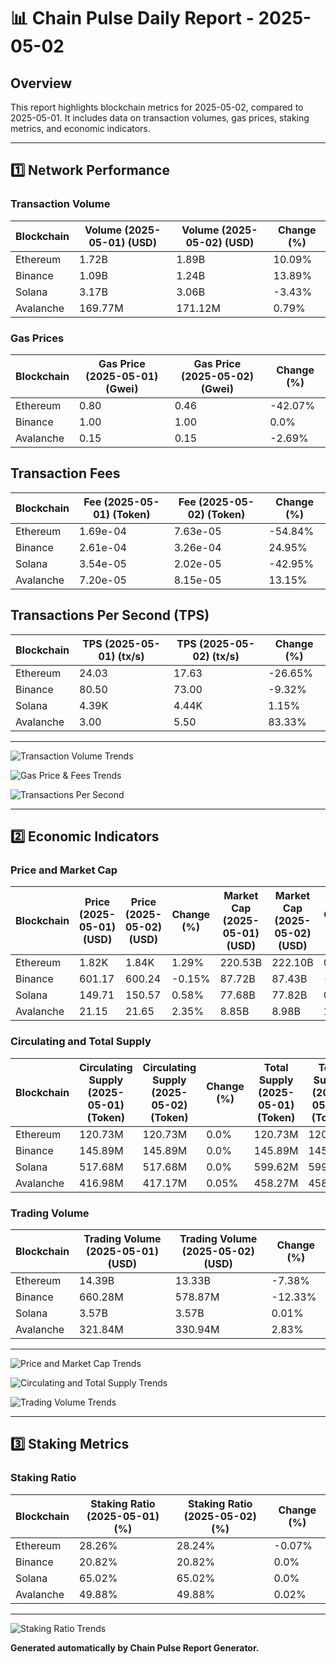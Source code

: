 
# 📊 Chain Pulse Daily Report - 2025-05-02

## Overview
This report highlights blockchain metrics for 2025-05-02, compared to 2025-05-01. 
It includes data on transaction volumes, gas prices, staking metrics, and economic indicators.

---

## 1️⃣ Network Performance


### Transaction Volume
| Blockchain  | Volume (2025-05-01) (USD) | Volume (2025-05-02) (USD) | Change (%) |
|-------------|--------------------------|-----------------|------------|
| Ethereum    | 1.72B        | 1.89B    | 10.09% |
| Binance     | 1.09B        | 1.24B    | 13.89% |
| Solana      | 3.17B        | 3.06B    | -3.43% |
| Avalanche   | 169.77M       | 171.12M   | 0.79% |

### Gas Prices
| Blockchain  | Gas Price (2025-05-01) (Gwei) | Gas Price (2025-05-02) (Gwei) | Change (%) |
|-------------|-----------------------------|--------------------|------------|
| Ethereum    | 0.80             | 0.46          | -42.07% |
| Binance     | 1.00             | 1.00          | 0.0% |
| Avalanche   | 0.15            | 0.15         | -2.69% |

## Transaction Fees 
| Blockchain | Fee (2025-05-01) (Token) | Fee (2025-05-02) (Token) | Change (%) |
|------------|----------------|-------------|------------|
| Ethereum   | 1.69e-04  | 7.63e-05   | -54.84% |
| Binance    | 2.61e-04  | 3.26e-04   | 24.95% |
| Solana     | 3.54e-05  | 2.02e-05   | -42.95% |
| Avalanche  | 7.20e-05 | 8.15e-05  | 13.15% |

## Transactions Per Second (TPS)
| Blockchain | TPS (2025-05-01) (tx/s) | TPS (2025-05-02) (tx/s) | Change (%) |
|------------|----------------------|----------------------|-------------|
| Ethereum   | 24.03      | 17.63        | -26.65% |
| Binance    | 80.50      | 73.00        | -9.32% |
| Solana     | 4.39K      | 4.44K        | 1.15% |
| Avalanche  | 3.00     | 5.50       | 83.33% |


---


![Transaction Volume Trends](reports/2025-05/2025-05-02/visualizations/network_charts/volume_comparison.png)

![Gas Price & Fees Trends](reports/2025-05/2025-05-02/visualizations/network_charts/gas_and_fee_trends.png)

![Transactions Per Second](tps_comparison.png)


---

## 2️⃣ Economic Indicators

### Price and Market Cap
| Blockchain  | Price (2025-05-01) (USD) | Price (2025-05-02) (USD) | Change (%) | Market Cap (2025-05-01) (USD) | Market Cap (2025-05-02) (USD) | Change (%) |
|-------------|-------------------------|----------------|------------|-----------------------------|---------------------|------------|
| Ethereum    | 1.82K        | 1.84K    | 1.29% | 220.53B | 222.10B | 0.71% |
| Binance     | 601.17        | 600.24    | -0.15% | 87.72B | 87.43B | -0.33% |
| Solana      | 149.71        | 150.57    | 0.58% | 77.68B | 77.82B | 0.18% |
| Avalanche   | 21.15       | 21.65   | 2.35% | 8.85B | 8.98B | 1.41% |

### Circulating and Total Supply
| Blockchain  | Circulating Supply (2025-05-01) (Token) | Circulating Supply (2025-05-02) (Token) | Change (%) | Total Supply (2025-05-01) (Token) | Total Supply (2025-05-02) (Token) | Change (%) |
|-------------|--------------------------------------|-----------------------------|------------|-------------------------------|------------------------|------------|
| Ethereum    | 120.73M        | 120.73M    | 0.0% | 120.73M | 120.73M | 0.0% |
| Binance     | 145.89M        | 145.89M    | 0.0% | 145.89M | 145.89M | 0.0% |
| Solana      | 517.68M        | 517.68M    | 0.0% | 599.62M | 599.62M | -0.0% |
| Avalanche   | 416.98M       | 417.17M   | 0.05% | 458.27M | 458.47M | 0.04% |

### Trading Volume
| Blockchain  | Trading Volume (2025-05-01) (USD) | Trading Volume (2025-05-02) (USD) | Change (%) |
|-------------|---------------------------------|--------------------------|------------|
| Ethereum    | 14.39B       | 13.33B    | -7.38% |
| Binance     | 660.28M       | 578.87M    | -12.33% |
| Solana      | 3.57B       | 3.57B    | 0.01% |
| Avalanche   | 321.84M      | 330.94M   | 2.83% |

---


![Price and Market Cap Trends](reports/2025-05/2025-05-02/visualizations/economic_charts/market_trends.png)


![Circulating and Total Supply Trends](reports/2025-05/2025-05-02/visualizations/economic_charts/supply_comparison.png)


![Trading Volume Trends](reports/2025-05/2025-05-02/visualizations/economic_charts/trading_volume.png)


---

## 3️⃣ Staking Metrics

### Staking Ratio
| Blockchain  | Staking Ratio (2025-05-01) (%) | Staking Ratio (2025-05-02) (%) | Change (%) |
|-------------|--------------------------------|-------------------------|------------|
| Ethereum    | 28.26%      | 28.24%    | -0.07% |
| Binance     | 20.82%      | 20.82%    | 0.0% |
| Solana      | 65.02%      | 65.02%    | 0.0% |
| Avalanche   | 49.88%     | 49.88%   | 0.02% |

---


![Staking Ratio Trends](reports/2025-05/2025-05-02/visualizations/staking_charts/staking_comparison.png)


**Generated automatically by Chain Pulse Report Generator.**
